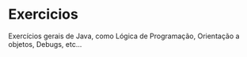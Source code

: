 # Exercicios
Exercícios gerais de Java, como Lógica de Programação, Orientação a objetos, Debugs, etc...
